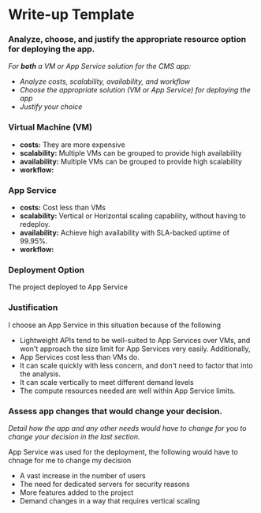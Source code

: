 # Write-up Template

### Analyze, choose, and justify the appropriate resource option for deploying the app.

*For **both** a VM or App Service solution for the CMS app:*
- *Analyze costs, scalability, availability, and workflow*
- *Choose the appropriate solution (VM or App Service) for deploying the app*
- *Justify your choice*

### Virtual Machine (VM)
- **costs:** They are more expensive
- **scalability:** Multiple VMs can be grouped to provide high availability
- **availability:** Multiple VMs can be grouped to provide high scalability
- **workflow:**

### App Service
- **costs:** Cost less than VMs
- **scalability:** Vertical or Horizontal scaling capability, without having to redeploy.
- **availability:** Achieve high availability with SLA-backed uptime of 99.95%.
- **workflow:**

### Deployment Option

The project deployed to App Service

### Justification

I choose an App Service in this situation because of the following
- Lightweight APIs tend to be well-suited to App Services over VMs, and won't approach the size limit for App Services very easily. Additionally, 
- App Services cost less than VMs do. 
- It can scale quickly with less concern, and don't need to factor that into the analysis.
- It can scale vertically to meet different demand levels
- The compute resources needed are well within App Service limits.
 
### Assess app changes that would change your decision.

*Detail how the app and any other needs would have to change for you to change your decision in the last section.* 

App Service was used for the deployment, the following would have to chnage for me to change my decision

- A vast increase in the number of users
- The need for dedicated servers for security reasons
- More features added to the project
- Demand changes in a way that requires vertical scaling